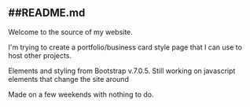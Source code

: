 ##README.md
---
Welcome to the source of my website.

I'm trying to create a portfolio/business card style page that I can use to host other projects.

Elements and styling from Bootstrap v.7.0.5.
Still working on javascript elements that change 
the site around


Made on a few weekends with nothing to do.

